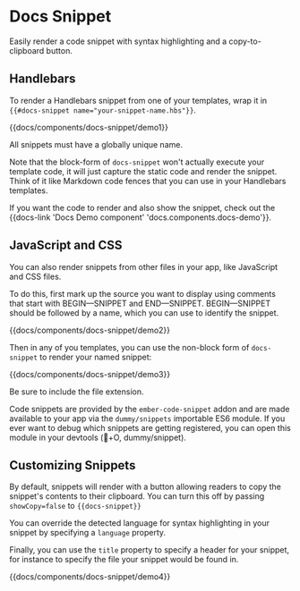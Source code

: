 # Docs Snippet

Easily render a code snippet with syntax highlighting and a copy-to-clipboard button.

## Handlebars

To render a Handlebars snippet from one of your templates, wrap it in `{{#docs-snippet name="your-snippet-name.hbs"}}`.

{{docs/components/docs-snippet/demo1}}

All snippets must have a globally unique name.

Note that the block-form of `docs-snippet` won't actually execute your template code, it will just capture the static code and render the snippet. Think of it like Markdown code fences that you can use in your Handlebars templates.

If you want the code to render and also show the snippet, check out the {{docs-link 'Docs Demo component' 'docs.components.docs-demo'}}.

## JavaScript and CSS

You can also render snippets from other files in your app, like JavaScript and CSS files.

To do this, first mark up the source you want to display using comments that start with BEGIN—SNIPPET and END—SNIPPET. BEGIN—SNIPPET should be followed by a name, which you can use to identify the snippet.

{{docs/components/docs-snippet/demo2}}

Then in any of you templates, you can use the non-block form of `docs-snippet` to render your named snippet:

{{docs/components/docs-snippet/demo3}}

Be sure to include the file extension.

Code snippets are provided by the `ember-code-snippet` addon and are made available to your app via the `dummy/snippets` importable ES6 module. If you ever want to debug which snippets are getting registered, you can open this module in your devtools (+O, dummy/snippet).

## Customizing Snippets

By default, snippets will render with a button allowing readers to copy the snippet's contents to their clipboard. You can turn this off by passing `showCopy=false` to `{{docs-snippet}}`

You can override the detected language for syntax highlighting in your snippet by specifying a `language` property.

Finally, you can use the `title` property to specify a header for your snippet, for instance to specify the file your snippet would be found in.

{{docs/components/docs-snippet/demo4}}
